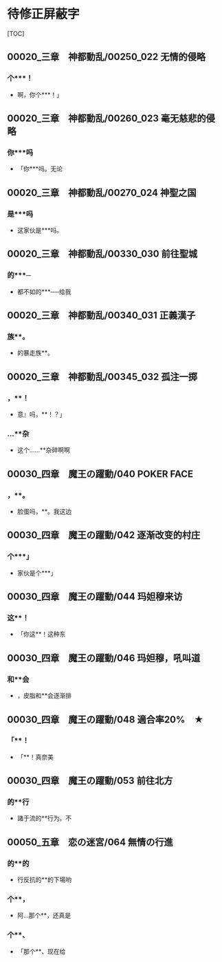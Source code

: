 # 待修正屏蔽字

[TOC]

## 00020_三章　神都動乱/00250_022 无情的侵略

### 个***！

- 啊，你个***！」


## 00020_三章　神都動乱/00260_023 毫无慈悲的侵略

### 你***吗

- 「你***吗。无论


## 00020_三章　神都動乱/00270_024 神聖之国

### 是***吗

- 这家伙是***吗。


## 00020_三章　神都動乱/00330_030 前往聖城

### 的***─

- 都不如的***──给我


## 00020_三章　神都動乱/00340_031 正義漢子

### 族**。

- 的暴走族**。


## 00020_三章　神都動乱/00345_032 孤注一掷

### ，**！

- 意』吗，**！？」

### …**杂

- 这个……**杂碎啊啊


## 00030_四章　魔王の躍動/040 POKER FACE

### ，**。

- 脸蛋吗，**。我这边


## 00030_四章　魔王の躍動/042 逐渐改变的村庄

### 个***」

- 家伙是个***」


## 00030_四章　魔王の躍動/044 玛妲穆来访

### 这**！

- 「你这**！这种东


## 00030_四章　魔王の躍動/046 玛妲穆，吼叫道

### 和**会

- ，皮脂和**会逐渐排


## 00030_四章　魔王の躍動/048 適合率20%　★

### 「**！

- 「**！真奈美


## 00030_四章　魔王の躍動/053 前往北方

### 的**行

- 諸于流的**行为。不


## 00050_五章　恋の迷宮/064 無情の行進

### 的**的

- 行反抗的**的下場哟

### 个**，

- 阿…那个**，还真是

### 个**、

- 「那个**、现在给

